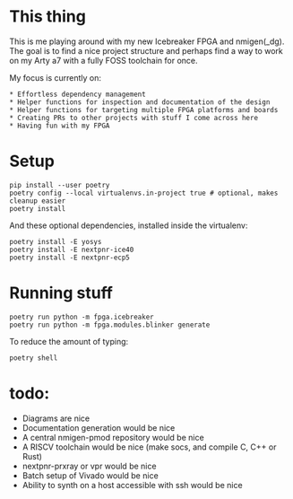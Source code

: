 # This thing

This is me playing around with my new Icebreaker FPGA and nmigen(_dg).
The goal is to find a nice project structure and perhaps find a way to
work on my Arty a7 with a fully FOSS toolchain for once.

My focus is currently on:

	* Effortless dependency management
	* Helper functions for inspection and documentation of the design
	* Helper functions for targeting multiple FPGA platforms and boards
	* Creating PRs to other projects with stuff I come across here
	* Having fun with my FPGA

# Setup

	pip install --user poetry
	poetry config --local virtualenvs.in-project true # optional, makes cleanup easier
	poetry install

And these optional dependencies, installed inside the virtualenv:

	poetry install -E yosys
	poetry install -E nextpnr-ice40
	poetry install -E nextpnr-ecp5

# Running stuff

	poetry run python -m fpga.icebreaker
	poetry run python -m fpga.modules.blinker generate

To reduce the amount of typing:

	poetry shell


# todo:

* Diagrams are nice
* Documentation generation would be nice
* A central nmigen-pmod repository would be nice
* A RISCV toolchain would be nice (make socs, and compile C, C++ or Rust)
* nextpnr-prxray or vpr would be nice
* Batch setup of Vivado would be nice
* Ability to synth on a host accessible with ssh would be nice
